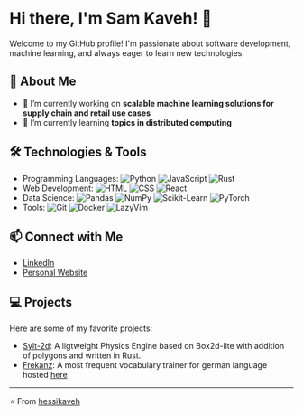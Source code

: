 # Hi there, I'm Sam Kaveh! 👋

Welcome to my GitHub profile! I'm passionate about software development, machine learning, and always eager to learn new technologies.

## 🚀 About Me

- 🔭 I’m currently working on **scalable machine learning solutions for supply chain and retail use cases**
- 🌱 I’m currently learning **topics in distributed computing**

## 🛠️ Technologies & Tools

- Programming Languages: ![Python](https://img.shields.io/badge/-Python-3776AB?logo=python&logoColor=white) ![JavaScript](https://img.shields.io/badge/-JavaScript-F7DF1E?logo=javascript&logoColor=black) ![Rust](https://img.shields.io/badge/-Rust-000000?logo=rust&logoColor=white)
- Web Development: ![HTML](https://img.shields.io/badge/-HTML-E34F26?logo=html5&logoColor=white) ![CSS](https://img.shields.io/badge/-CSS-1572B6?logo=css3&logoColor=white) ![React](https://img.shields.io/badge/-React-61DAFB?logo=react&logoColor=black)
- Data Science: ![Pandas](https://img.shields.io/badge/-Pandas-150458?logo=pandas&logoColor=white) ![NumPy](https://img.shields.io/badge/-NumPy-013243?logo=numpy&logoColor=white) ![Scikit-Learn](https://img.shields.io/badge/-Scikit--Learn-F7931E?logo=scikit-learn&logoColor=white) ![PyTorch](https://img.shields.io/badge/-PyTorch-EE4C2C?logo=pytorch&logoColor=white)
- Tools: ![Git](https://img.shields.io/badge/-Git-F05032?logo=git&logoColor=white) ![Docker](https://img.shields.io/badge/-Docker-2496ED?logo=docker&logoColor=white) ![LazyVim](https://img.shields.io/badge/-LazyVim-007ACC?logo=neovim&logoColor=white)

## 📫 Connect with Me

- [LinkedIn](https://www.linkedin.com/in/sam-kaveh)
- [Personal Website](https://hessikaveh.github.io/personal-webpage/)


## 💻 Projects

Here are some of my favorite projects:

- [Sylt-2d](https://github.com/hessikaveh/sylt-2d): A ligtweight Physics Engine based on Box2d-lite with addition of polygons and written in Rust.
- [Frekanz](https://github.com/hessikaveh/Frekanz): A most frequent vocabulary trainer for german language hosted [here](https://frekanz.vercel.app/) 
---

⭐️ From [hessikaveh](https://github.com/hessikaveh)
